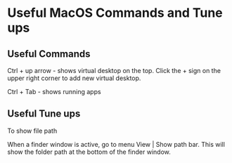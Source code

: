 # Useful MacOS Commands and Tune ups

## Useful Commands

Ctrl + up arrow - shows virtual desktop on the top. Click the + sign on the 
upper right corner to add new virtual desktop.

Ctrl + Tab - shows running apps

## Useful Tune ups

To show file path

When a finder window is active, go to menu View | Show path bar. This will show 
the folder path at the bottom of the finder window.